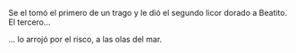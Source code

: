 Se el tomó el primero de un trago y le dió el segundo licor dorado a Beatito. El tercero...

... lo arrojó por el risco, a las olas del mar.
